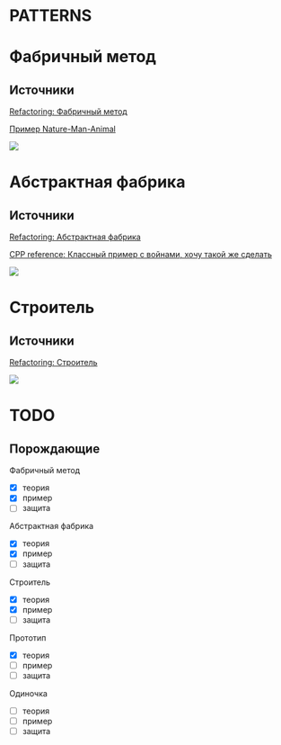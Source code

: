 # PATTERNS

# Фабричный метод

## Источники

[Refactoring: Фабричный метод](https://refactoring.guru/ru/design-patterns/factory-method)

[Пример Nature-Man-Animal](http://ci-plus-plus-snachala.ru/?p=4316)

![](https://github.com/obscene3190/PATTERNS/blob/master/sources/structure.png)


# Абстрактная фабрика

## Источники

[Refactoring: Абстрактная фабрика](https://refactoring.guru/ru/design-patterns/abstract-factory)

[CPP reference: Классный пример с войнами, хочу такой же сделать](http://cpp-reference.ru/patterns/creational-patterns/abstract-factory/)

![](https://github.com/obscene3190/PATTERNS/blob/master/sources/AbstractFabric.png)

# Строитель

## Источники

[Refactoring: Строитель](https://refactoring.guru/ru/design-patterns/builder)

![](https://github.com/obscene3190/CREATIONAL-PATTERNS/blob/master/sources/builder.png)


# TODO
## Порождающие
Фабричный метод
- [x] теория
- [x] пример
- [ ] защита

Абстрактная фабрика
- [x] теория
- [x] пример
- [ ] защита

Строитель
- [x] теория
- [x] пример
- [ ] защита

Прототип
- [x] теория
- [ ] пример
- [ ] защита

Одиночка
- [ ] теория
- [ ] пример
- [ ] защита
